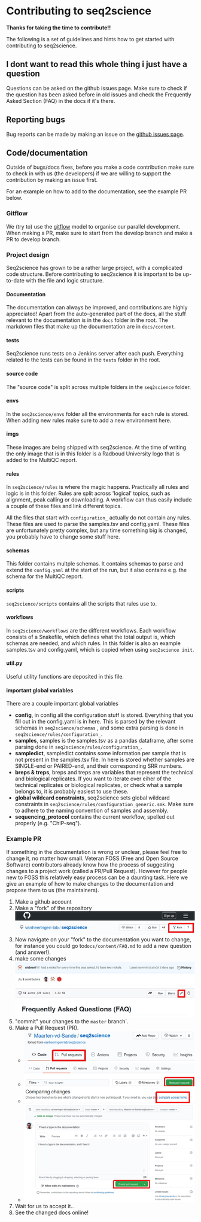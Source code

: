 # Contributing to seq2science

**Thanks for taking the time to contribute!!**

The following is a set of guidelines and hints how to get started with contributing to seq2science.

## I dont want to read this whole thing i just have a question

Questions can be asked on the github issues page. Make sure to check if the question has been asked before in old issues and check the Frequently Asked Section (FAQ) in the docs if it's there.

## Reporting bugs
Bug reports can be made by making an issue on the [github issues page](https://github.com/vanheeringen-lab/seq2science/issues).

## Code/documentation

Outside of bugs/docs fixes, before you make a code contribution make sure to check in with us (the developers) if we are willing to support the contribution by making an issue first.

For an example on how to add to the documentation, see the example PR below. 

### Gitflow

We (try to) use the [gitflow](https://nvie.com/posts/a-successful-git-branching-model/) model to organise our parallel development. When making a PR, make sure to start from the develop branch and make a PR to develop branch.

### Project design

Seq2science has grown to be a rather large project, with a complicated code structure. Before contributing to seq2science it is important to be up-to-date with the file and logic structure. 

#### Documentation

The documentation can always be improved, and contributions are highly appreciated! Apart from the auto-generated part of the docs, all the stuff relevant to the documentation is in the `docs` folder in the root. The markdown files that make up the documentation are in `docs/content`.

#### tests

Seq2science runs tests on a Jenkins server after each push. Everything related to the tests can be found in the `tests` folder in the root.

#### source code

The "source code" is split across multiple folders in the `seq2science` folder.

#### envs

In the `seq2science/envs` folder all the environments for each rule is stored. When adding new rules make sure to add a new environment here. 

#### imgs

These images are being shipped with seq2science. At the time of writing the only image that is in this folder is a Radboud University logo that is added to the MultiQC report.

#### rules

In `seq2science/rules` is where the magic happens. Practically all rules and logic is in this folder. Rules are split across 'logical' topics, such as alignment, peak calling or downloading. A workflow can thus easily include a couple of these files and link different topics.

All the files that start with `configuration_` actually do not contain any rules. These files are used to parse the samples.tsv and config.yaml. These files are unfortunately pretty complex, but any time something big is changed, you probably have to change some stuff here.

#### schemas

This folder contains multple schemas. It contains schemas to parse and extend the `config.yaml` at the start of the run, but it also contains e.g. the schema for the MultiQC report.

#### scripts

`seq2science/scripts` contains all the scripts that rules use to.

#### workflows

In `seq2science/workflows` are the different workflows. Each workflow consists of a Snakefile, which defines what the total output is, which schemas are needed, and which rules. In this folder is also an example samples.tsv and config.yaml, which is copied when using `seq2science init`.

#### util.py

Useful utility functions are deposited in this file.

#### important global variables

There are a couple important global variables

* **config**, in config all the configuration stuff is stored. Everything that you fill out in the config.yaml is in here. This is parsed by the relevant schemas in `seq2science/schemas` , and some extra parsing is done in `seq2science/rules/configuration_`. 
* **samples**, samples is the samples.tsv as a pandas dataframe, after some parsing done in `seq2science/rules/configuration_`. 
* **sampledict**, sampledict contains some information per sample that is not present in the samples.tsv file. In here is stored whether samples are SINGLE-end or PAIRED-end, and their corresponding SRR numbers.
* **breps & treps**, breps and treps are variables that represent the technical and biological replicates. If you want to iterate over eiher of the technical replicates or biological replicates, or check what a sample belongs to, it is probably easiest to use these.
* **global wildcard constraints**, seq2science sets global wildcard constraints in `seq2science/rules/configuration_generic.smk`. Make sure to adhere to the naming convention of samples and assembly. 
* **sequencing_protocol** contains the current workflow, spelled out properly (e.g. "ChIP-seq").

### Example PR

If something in the documentation is wrong or unclear, please feel free to change it, no matter how small. Veteran FOSS (Free and Open Source Software) contributors already know how the process of suggesting changes to a project work (called a PR/Pull Request). However for people new to FOSS this relatively easy process can be a daunting task. Here we give an example of how to make changes to the documentation and propose them to us (the maintainers).

1. Make a github account
2. Make a "fork" of the repository
![fork](resources/fork.jpg)
3. Now navigate on your "fork" to the documentation you want to change, for instance you could go to`docs/content/FAQ.md` to add a new question (and answer!).
4. make some changes
![fork](resources/edit.jpg)
5. "commit" your changes to the `master` branch`.
6. Make a Pull Request (PR). 
    * ![fork](resources/PR1.jpg)
    * ![fork](resources/PR2.jpg)
    * ![fork](resources/PR3.jpg)
    * ![fork](resources/PR4.jpg)
7. Wait for us to accept it..
8. See the changed docs online!
